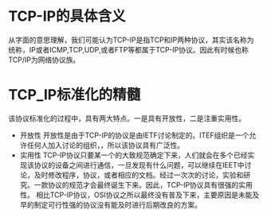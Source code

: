 # TCP-IP的具体含义
从字面的意思理解，我们可能认为TCP-IP是指TCP和IP两种协议，其实该名称为统称，IP或者ICMP,TCP,UDP,或者FTP等都属于TCP-IP协议。因此有时候也称TCP/IP为网络协议族。

# TCP_IP标准化的精髓
该协议标准化的过程中，具有两大特点。一是具有开放性，二是注重实用性。
* 开放性 开放性是由于TCP-IP的协议是由IETF讨论制定的。ITEF组织是一个允许任何人加入讨论的组织，，所以该协议具有广泛性。
* 实用性 TCP-IP协议只要某一个的大致规范确定下来，人们就会在多个已经实现该协议的设备之间进行通信，一旦发现有什么问题，可以继续在IEET中讨论，及时修改程序，协议，或者相应的文档。经过一次次的讨论，实验和研究。一款协议的规范才会最终诞生下来。因此，TCP-IP协议具有很强的实用性。
相比TCP-IP协议，OSI协议之所以最终没有普及下来，主要原因是未能及早的制定可行性强的协议没有能及时进行后期改良的方案。
